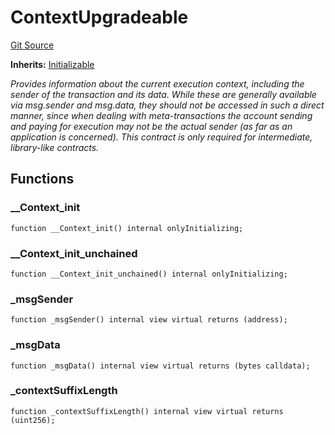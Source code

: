 # ContextUpgradeable
[Git Source](https://github.com/BJustCoin/BJustCoin/blob/e7038856495a90d82d025f98c39648e6605afbeb/src/flatten/VestingToken_flatten.sol)

**Inherits:**
[Initializable](/src/flatten/ICOManager_flatten.sol/abstract.Initializable.md)

*Provides information about the current execution context, including the
sender of the transaction and its data. While these are generally available
via msg.sender and msg.data, they should not be accessed in such a direct
manner, since when dealing with meta-transactions the account sending and
paying for execution may not be the actual sender (as far as an application
is concerned).
This contract is only required for intermediate, library-like contracts.*


## Functions
### __Context_init


```solidity
function __Context_init() internal onlyInitializing;
```

### __Context_init_unchained


```solidity
function __Context_init_unchained() internal onlyInitializing;
```

### _msgSender


```solidity
function _msgSender() internal view virtual returns (address);
```

### _msgData


```solidity
function _msgData() internal view virtual returns (bytes calldata);
```

### _contextSuffixLength


```solidity
function _contextSuffixLength() internal view virtual returns (uint256);
```

